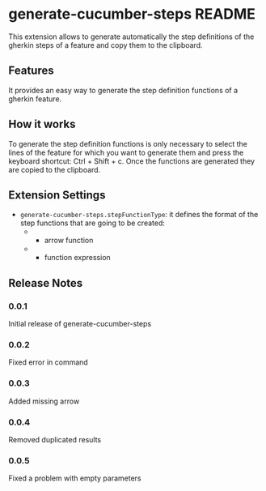# generate-cucumber-steps README

This extension allows to generate automatically the step definitions of the gherkin steps of a feature and copy them to the clipboard. 

## Features

It provides an easy way to generate the step definition functions of a gherkin feature.

## How it works

To generate the step definition functions is only necessary to select the lines of the feature for which you want to generate them
and press the keyboard shortcut: Ctrl + Shift + c. Once the functions are generated they are copied to the clipboard.

## Extension Settings

* `generate-cucumber-steps.stepFunctionType`: it defines the format of the step functions that are going to be created:
    * - arrow function
    * - function expression


## Release Notes

### 0.0.1

Initial release of generate-cucumber-steps

### 0.0.2

Fixed error in command

### 0.0.3

Added missing arrow

### 0.0.4

Removed duplicated results

### 0.0.5

Fixed a problem with empty parameters
